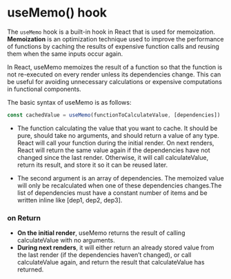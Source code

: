 # useMemo() hook 
The `useMemo` hook is a built-in hook in React that is used for memoization. **Memoization** is an optimization technique used to improve the performance of functions by caching the results of expensive function calls and reusing them when the same inputs occur again.

In React, useMemo memoizes the result of a function so that the function is not re-executed on every render unless its dependencies change. This can be useful for avoiding unnecessary calculations or expensive computations in functional components.

The basic syntax of useMemo is as follows:
```javascript
const cachedValue = useMemo(functionToCalculateValue, [dependencies])
```
- The function calculating the value that you want to cache. It should be pure, should take no arguments, and should return a value of any type. React will call your function during the initial render. On next renders, React will return the same value again if the dependencies have not changed since the last render. Otherwise, it will call calculateValue, return its result, and store it so it can be reused later.

- The second argument is an array of dependencies. The memoized value will only be recalculated when one of these dependencies changes.The list of dependencies must have a constant number of items and be written inline like [dep1, dep2, dep3].

### on Return
- **On the initial render**, useMemo returns the result of calling calculateValue with no arguments.
- **During next renders**, it will either return an already stored value from the last render (if the dependencies haven’t changed), or call calculateValue again, and return the result that calculateValue has returned.



